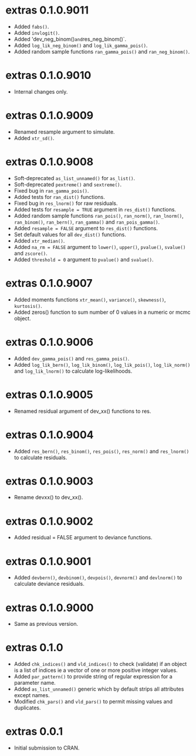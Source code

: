 # extras 0.1.0.9011

- Added `fabs()`.
- Added `invlogit()`.
- Added 'dev_neg_binom()` and `res_neg_binom()`.
- Added `log_lik_neg_binom()` and `log_lik_gamma_pois()`.
- Added random sample functions `ran_gamma_pois()` and `ran_neg_binom()`.

# extras 0.1.0.9010

- Internal changes only.


# extras 0.1.0.9009

- Renamed resample argument to simulate.
- Added `xtr_sd()`.


# extras 0.1.0.9008

- Soft-deprecated `as_list_unnamed()` for `as_list()`.
- Soft-deprecated `pextreme()` and `sextreme()`.
- Fixed bug in `ran_gamma_pois()`.
- Added tests for `ran_dist()` functions.
- Fixed bug in `res_lnorm()` for raw residuals.
- Added tests for `resample = TRUE` argument in `res_dist()` functions.
- Added random sample functions `ran_pois()`, `ran_norm()`, `ran_lnorm()`, `ran_binom()`, `ran_bern()`, `ran_gamma()` and `ran_pois_gamma()`.
- Added `resample = FALSE` argument to `res_dist()` functions.
- Set default values for all `dev_dist()` functions.
- Added `xtr_median()`.
- Added `na_rm = FALSE` argument to `lower()`, `upper()`, `pvalue()`, `svalue()` and `zscore()`.
- Added `threshold = 0` argument to `pvalue()` and `svalue()`.


# extras 0.1.0.9007

- Added moments functions `xtr_mean()`, `variance()`, `skewness()`, `kurtosis()`.
- Added zeros() function to sum number of 0 values in a numeric or mcmc object.


# extras 0.1.0.9006

- Added `dev_gamma_pois()` and `res_gamma_pois()`.
- Added `log_lik_bern()`, `log_lik_binom()`, `log_lik_pois()`, `log_lik_norm()` and `log_lik_lnorm()` to calculate log-likelihoods.


# extras 0.1.0.9005

- Renamed residual argument of dev_xx() functions to res.


# extras 0.1.0.9004

- Added `res_bern()`, `res_binom()`, `res_pois()`, `res_norm()` and `res_lnorm()` to calculate residuals.


# extras 0.1.0.9003

- Rename devxx() to dev_xx().


# extras 0.1.0.9002

- Added residual = FALSE argument to deviance functions.


# extras 0.1.0.9001

- Added `devbern()`, `devbinom()`, `devpois()`, `devnorm()` and `devlnorm()` to calculate deviance residuals.

# extras 0.1.0.9000

- Same as previous version.


# extras 0.1.0

- Added `chk_indices()` and `vld_indices()` to check (validate) if an object is a list of indices ie a vector of one or more positive integer values.
- Added `par_pattern()` to provide string of regular expression for a parameter name.
- Added `as_list_unnamed()` generic which by default strips all attributes except names.
- Modified `chk_pars()` and `vld_pars()` to permit missing values and duplicates.

# extras 0.0.1

- Initial submission to CRAN.
